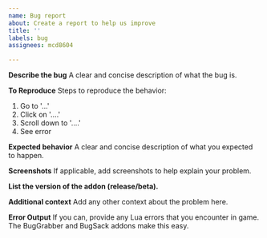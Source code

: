```yaml
---
name: Bug report
about: Create a report to help us improve
title: ''
labels: bug
assignees: mcd8604

---
```


**Describe the bug**
A clear and concise description of what the bug is.

**To Reproduce**
Steps to reproduce the behavior:
1. Go to '...'
2. Click on '....'
3. Scroll down to '....'
4. See error

**Expected behavior**
A clear and concise description of what you expected to happen.

**Screenshots**
If applicable, add screenshots to help explain your problem.

**List the version of the addon (release/beta).**

**Additional context**
Add any other context about the problem here.

**Error Output**
If you can, provide any Lua errors that you encounter in game. The BugGrabber and BugSack addons make this easy.
